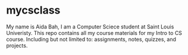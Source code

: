 # mycsclass

My name is Aida Bah, I am a Computer Sciece student at Saint Louis Univeristy.
This repo contains all my course materials for my Intro to CS course. Including but not limited to: assignments, notes, quizzes, and projects.
